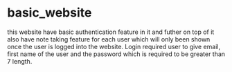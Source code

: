 # basic_website
this website have basic authentication feature in it and futher on top of it also have note taking feature for each user which will only been shown once the user is logged into the website. Login required user to give email, first name of the user and the password which is required to be greater than 7 length.
